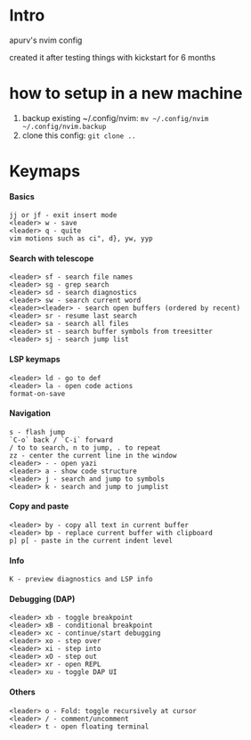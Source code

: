 # Intro

apurv's nvim config

created it after testing things with kickstart for 6 months

# how to setup in a new machine

1. backup existing ~/.config/nvim: `mv ~/.config/nvim ~/.config/nvim.backup`
2. clone this config: `git clone ..`

# Keymaps

#### Basics

```
jj or jf - exit insert mode
<leader> w - save
<leader> q - quite
vim motions such as ci", d}, yw, yyp
```

#### Search with telescope

```
<leader> sf - search file names
<leader> sg - grep search
<leader> sd - search diagnostics
<leader> sw - search current word
<leader><leader> - search open buffers (ordered by recent)
<leader> sr - resume last search
<leader> sa - search all files
<leader> st - search buffer symbols from treesitter
<leader> sj - search jump list
```

#### LSP keymaps

```
<leader> ld - go to def
<leader> la - open code actions
format-on-save
```

#### Navigation

```
s - flash jump
`C-o` back / `C-i` forward
/ to to search, n to jump, . to repeat
zz - center the current line in the window
<leader> - - open yazi
<leader> a - show code structure
<leader> j - search and jump to symbols
<leader> k - search and jump to jumplist
```

#### Copy and paste

```
<leader> by - copy all text in current buffer
<leader> bp - replace current buffer with clipboard
p] p[ - paste in the current indent level
```

#### Info

```
K - preview diagnostics and LSP info
```

#### Debugging (DAP)

```
<leader> xb - toggle breakpoint
<leader> xB - conditional breakpoint
<leader> xc - continue/start debugging
<leader> xo - step over
<leader> xi - step into
<leader> xO - step out
<leader> xr - open REPL
<leader> xu - toggle DAP UI
```

#### Others

```
<leader> o - Fold: toggle recursively at cursor
<leader> / - comment/uncomment
<leader> t - open floating terminal
```
